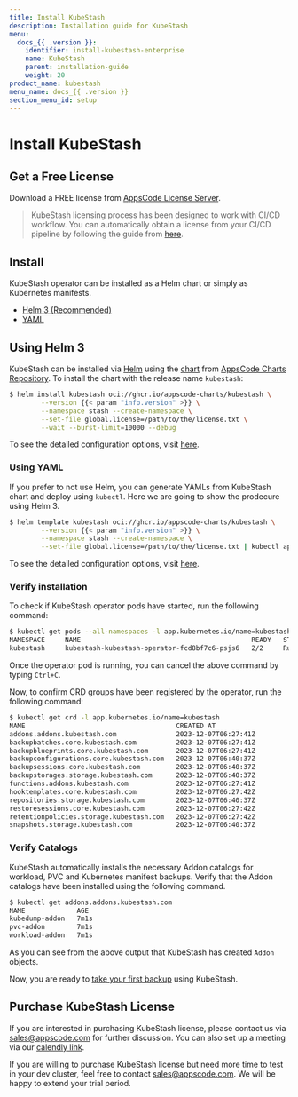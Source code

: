 ```yaml
---
title: Install KubeStash
description: Installation guide for KubeStash
menu:
  docs_{{ .version }}:
    identifier: install-kubestash-enterprise
    name: KubeStash
    parent: installation-guide
    weight: 20
product_name: kubestash
menu_name: docs_{{ .version }}
section_menu_id: setup
---
```


# Install KubeStash

## Get a Free License

Download a FREE license from [AppsCode License Server](https://appscode.com/issue-license?p=stash).

> KubeStash licensing process has been designed to work with CI/CD workflow. You can automatically obtain a license from your CI/CD pipeline by following the guide from [here](https://github.com/appscode/offline-license-server#offline-license-server).

## Install

KubeStash operator can be installed as a Helm chart or simply as Kubernetes manifests.

<ul class="nav nav-tabs" id="installerTab" role="tablist">
  <li class="nav-item">
    <a class="nav-link active" id="helm3-tab" data-toggle="tab" href="#helm3" role="tab" aria-controls="helm3" aria-selected="true">Helm 3 (Recommended)</a>
  </li>
  <li class="nav-item">
    <a class="nav-link" id="script-tab" data-toggle="tab" href="#script" role="tab" aria-controls="script" aria-selected="false">YAML</a>
  </li>
</ul>
<div class="tab-content" id="installerTabContent">
  <div class="tab-pane fade show active" id="helm3" role="tabpanel" aria-labelledby="helm3-tab">

## Using Helm 3

KubeStash can be installed via [Helm](https://helm.sh/) using the [chart](https://github.com/kubestash/installer/tree/master/charts/kubestash) from [AppsCode Charts Repository](https://github.com/appscode/charts). To install the chart with the release name `kubestash`:

```bash
$ helm install kubestash oci://ghcr.io/appscode-charts/kubestash \
        --version {{< param "info.version" >}} \
        --namespace stash --create-namespace \
        --set-file global.license=/path/to/the/license.txt \
        --wait --burst-limit=10000 --debug
```

To see the detailed configuration options, visit [here](https://github.com/kubestash/installer/tree/master/charts/kubestash).

</div>
<div class="tab-pane fade" id="script" role="tabpanel" aria-labelledby="script-tab">

### Using YAML

If you prefer to not use Helm, you can generate YAMLs from KubeStash chart and deploy using `kubectl`. Here we are going to show the prodecure using Helm 3.

```bash
$ helm template kubestash oci://ghcr.io/appscode-charts/kubestash \
        --version {{< param "info.version" >}} \
        --namespace stash --create-namespace \
        --set-file global.license=/path/to/the/license.txt | kubectl apply -f -
```

To see the detailed configuration options, visit [here](https://github.com/kubestash/installer/tree/master/charts/kubestash).

</div>
</div>

### Verify installation

To check if KubeStash operator pods have started, run the following command:

```bash
$ kubectl get pods --all-namespaces -l app.kubernetes.io/name=kubestash-operator --watch
NAMESPACE     NAME                                           READY   STATUS    RESTARTS   AGE
kubestash     kubestash-kubestash-operator-fcd8bf7c6-psjs6   2/2     Running   0          5m49s
```

Once the operator pod is running, you can cancel the above command by typing `Ctrl+C`.

Now, to confirm CRD groups have been registered by the operator, run the following command:
```bash
$ kubectl get crd -l app.kubernetes.io/name=kubestash
NAME                                      CREATED AT
addons.addons.kubestash.com               2023-12-07T06:27:41Z
backupbatches.core.kubestash.com          2023-12-07T06:27:41Z
backupblueprints.core.kubestash.com       2023-12-07T06:27:41Z
backupconfigurations.core.kubestash.com   2023-12-07T06:40:37Z
backupsessions.core.kubestash.com         2023-12-07T06:40:37Z
backupstorages.storage.kubestash.com      2023-12-07T06:40:37Z
functions.addons.kubestash.com            2023-12-07T06:27:41Z
hooktemplates.core.kubestash.com          2023-12-07T06:27:42Z
repositories.storage.kubestash.com        2023-12-07T06:40:37Z
restoresessions.core.kubestash.com        2023-12-07T06:27:42Z
retentionpolicies.storage.kubestash.com   2023-12-07T06:27:42Z
snapshots.storage.kubestash.com           2023-12-07T06:40:37Z
```

### Verify Catalogs

KubeStash automatically installs the necessary Addon catalogs for workload, PVC and Kubernetes manifest backups. Verify that the Addon catalogs have been installed using the following command.

```bash
$ kubectl get addons.addons.kubestash.com
NAME             AGE
kubedump-addon   7m1s
pvc-addon        7m1s
workload-addon   7m1s
```

As you can see from the above output that KubeStash has created `Addon` objects.

Now, you are ready to [take your first backup](/docs/guides/README.md) using KubeStash.

## Purchase KubeStash License

If you are interested in purchasing KubeStash license, please contact us via sales@appscode.com for further discussion. You can also set up a meeting via our [calendly link](https://calendly.com/appscode/intro).

If you are willing to purchase KubeStash license but need more time to test in your dev cluster, feel free to contact sales@appscode.com. We will be happy to extend your trial period.
